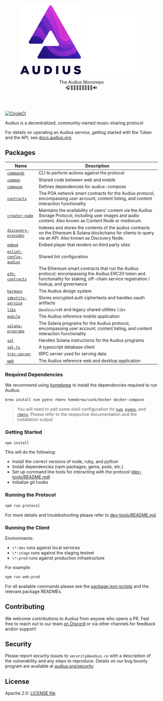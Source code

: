 <p align="center">
  <br/>
  <img src="./packages/web/src/assets/img/audiusLogoColored.png#gh-light-mode-only" alt="Audius Logo" width="200">
  <img src="./packages/web/src/assets/img/audiusLogoWhite.png#gh-dark-mode-only" alt="Audius Logo" width="200">

  <br/>

  <p align="center">
    The Audius Monorepo
    <br/>
    🎧🎸🎹🤘🎶🥁🎷🎻🎤🔊
  </p>
</p>

<br/>
<br/>

[![CircleCI](https://dl.circleci.com/status-badge/img/gh/AudiusProject/audius-protocol/tree/main.svg?style=svg&circle-token=7813cfa60dbb92905f7fa2979eced3e33f1d77af)](https://dl.circleci.com/status-badge/redirect/gh/AudiusProject/audius-protocol/tree/main)

Audius is a decentralized, community-owned music-sharing protocol

For details on operating an Audius service, getting started with the Token and the API, see [docs.audius.org](https://docs.audius.org/).

## Packages

| Name                                                                                            | Description                                                                                                                                                                           |
| ----------------------------------------------------------------------------------------------- | ------------------------------------------------------------------------------------------------------------------------------------------------------------------------------------- |
| [`commands`](./packages/commands)                                                               | CLI to perform actions against the protocol                                                                                                                                           |
| [`common`](./packages/common)                                                                   | Shared code between web and mobile                                                                                                                                                    |
| [`compose`](./packages/compose)                                                                 | Defines dependencies for audius-compose                                                                                                                                               |
| [`contracts`](https://github.com/AudiusProject/audius-protocol/tree/main/contracts)             | The POA network smart contracts for the Audius protocol, encompassing user account, content listing, and content interaction functionality                                            |
| [`creator-node`](mediorum)                                                                      | Maintains the availability of users' content via the Audius Storage Protocol, including user images and audio content. Also known as Content Node or mediorum.                        |
| [`discovery-provider`](packages/discovery-provider)                                             | Indexes and stores the contents of the audius contracts on the Ethereum & Solana blockchains for clients to query via an API. Also known as Discovery Node.                           |
| [`embed`](./packages/embed)                                                                     | Embed player that renders on third party sites                                                                                                                                        |
| [`eslint-config-audius`](./packages/eslint-config-audius)                                       | Shared lint configuration                                                                                                                                                             |
| [`eth-contracts`](https://github.com/AudiusProject/audius-protocol/tree/main/eth-contracts)     | The Ethereum smart contracts that run the Audius protocol, encompassing the Audius ERC20 token and functionality for staking, off-chain service registration / lookup, and governance |
| [`harmony`](./packages/harmony)                                                                 | The Audius design system                                                                                                                                                              |
| [`identity-service`](packages/identity-service)                                                 | Stores encrypted auth ciphertexts and handles oauth artifacts                                                                                                                         |
| [`libs`](./packages/libs)                                                                       | `@audius/sdk` and legacy shared utilities `libs`                                                                                                                                      |
| [`mobile`](./packages/mobile)                                                                   | The Audius reference mobile application                                                                                                                                               |
| [`solana-programs`](https://github.com/AudiusProject/audius-protocol/tree/main/solana-programs) | The Solana programs for the Audius protocol, encompassing user account, content listing, and content interaction functionality                                                        |
| [`spl`](./packages/spl)                                                                         | Handles Solana instructions for the Audius programs                                                                                                                                   |
| [`sql-ts`](./packages/sql-ts)                                                                   | A typescript database client                                                                                                                                                          |
| [`trpc-server`](./packages/trpc-server)                                                         | tRPC server used for serving data                                                                                                                                                     |
| [`web`](./packages/web)                                                                         | The Audius reference web and desktop application                                                                                                                                      |

### Required Dependencies

We recommend using [homebrew](https://brew.sh/) to install the dependencies required to run Audius:

```bash
brew install nvm pyenv rbenv homebrew/cask/docker docker-compose
```

> You will need to add some shell configuration for [`nvm`](https://github.com/nvm-sh/nvm#installing-and-updating), [`pyenv`](https://github.com/pyenv/pyenv#set-up-your-shell-environment-for-pyenv), and [`rbenv`](https://github.com/rbenv/rbenv#basic-git-checkout). Please refer to the respective documentation and the installation output

### Getting Started

```bash
npm install
```

This will do the following:

- Install the correct versions of node, ruby, and python
- Install dependencies (npm packages, gems, pods, etc.)
- Set up command line tools for interacting with the protocol ([dev-tools/README.md](./dev-tools/README.md))
- Initialize git hooks

### Running the Protocol

```bash
npm run protocol
```

For more details and troubleshooting please refer to [dev-tools/README.md](./dev-tools/README.md)

### Running the Client

Environments:

- `\*:dev` runs against local services
- `\*:stage` runs against the staging testnet
- `\*:prod` runs against production infrastructure

For example:

```bash
npm run web:prod
```

For all available commands please see the [package.json scripts](https://github.com/AudiusProject/audius-protocol/blob/f850434ddca7d697f78a58d971f9bba1aba7f24d/package.json#L10) and the relevant package READMEs.

## Contributing

We welcome contributions to Audius from anyone who opens a PR. Feel free to reach out to
our team [on Discord](https://discord.gg/audius) or via other channels for feedback and/or support!

## Security

Please report security issues to `security@audius.co` with a description of the
vulnerability and any steps to reproduce. Details on our bug bounty program are available at [audius.org/security](https://audius.org/security)

## License

Apache 2.0: [LICENSE file](https://github.com/AudiusProject/audius-protocol/blob/main/LICENSE)
